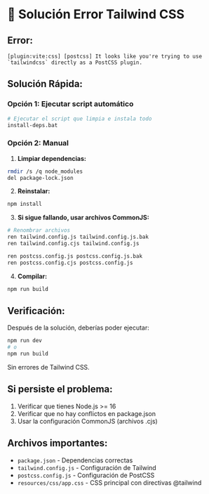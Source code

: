 # 🔧 Solución Error Tailwind CSS

## Error:
```
[plugin:vite:css] [postcss] It looks like you're trying to use `tailwindcss` directly as a PostCSS plugin.
```

## Solución Rápida:

### Opción 1: Ejecutar script automático
```bash
# Ejecutar el script que limpia e instala todo
install-deps.bat
```

### Opción 2: Manual

1. **Limpiar dependencias:**
```bash
rmdir /s /q node_modules
del package-lock.json
```

2. **Reinstalar:**
```bash
npm install
```

3. **Si sigue fallando, usar archivos CommonJS:**
```bash
# Renombrar archivos
ren tailwind.config.js tailwind.config.js.bak
ren tailwind.config.cjs tailwind.config.js

ren postcss.config.js postcss.config.js.bak  
ren postcss.config.cjs postcss.config.js
```

4. **Compilar:**
```bash
npm run build
```

## Verificación:

Después de la solución, deberías poder ejecutar:
```bash
npm run dev
# o
npm run build
```

Sin errores de Tailwind CSS.

## Si persiste el problema:

1. Verificar que tienes Node.js >= 16
2. Verificar que no hay conflictos en package.json
3. Usar la configuración CommonJS (archivos .cjs)

## Archivos importantes:
- `package.json` - Dependencias correctas
- `tailwind.config.js` - Configuración de Tailwind
- `postcss.config.js` - Configuración de PostCSS
- `resources/css/app.css` - CSS principal con directivas @tailwind
